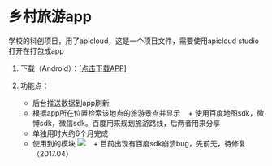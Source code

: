 # 乡村旅游app

学校的科创项目，用了apicloud，这是一个项目文件，需要使用apicloud studio打开在打包成app

1. 下载（Android）：[[点击下载APP](http://music-10020537.cossh.myqcloud.com/onto.apk)]

2. 功能点：

    + 后台推送数据到app刷新
    + 根据app所在位置检索该地点的旅游景点并显示
    + 使用百度地图sdk，微博sdk，微信sdk。百度用来规划旅游路线，后两者用来分享
    + 单独用时大约6个月完成
    + 使用到的模块
    ![](http://ww1.sinaimg.cn/large/801b780agw1f8zqwz5mboj21ho154qdc.jpg)
    + 目前出现有百度sdk崩溃bug，先前无，待修复（2017.04）
